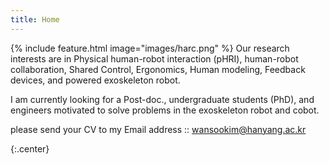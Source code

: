 ```yaml
---
title: Home
---
```


{%
  include feature.html
  image="images/harc.png"
%}
Our research interests are in Physical human-robot interaction (pHRI), human-robot collaboration, Shared Control, Ergonomics, Human modeling, Feedback devices, and powered exoskeleton robot.

I am currently looking for a Post-doc., undergraduate students (PhD), and engineers motivated to solve problems in the exoskeleton robot and cobot.

please send your CV to my Email address :: wansookim@hanyang.ac.kr

{:.center}

<!-- {% include section.html full=true %}

{% include banner.html image="images/Frontimg.png" %}

{% include section.html %} -->




<!-- 
# Our Research

{% capture text %}

This is Our Research~~~~ explanation Bla bla

[to see, Click here &nbsp;→](research)
{:.center}
{% endcapture %}

{%
  include feature.html
  image="images/research1.jpg"
  link="research"
  headline="Research1"
  text=text
%}




# Our Team Member
{% capture text %}

This is Our Team Member

[Meet our team &nbsp;→](team)
{:.center}
{% endcapture %}

{%
  include feature.html
  image="images/team.svg"
  link="team"
  headline="Our Team"
  text=text
%}  -->






<!-- {% capture text %}

Our group is fully commited to open science, such as open source softwares/packages, public datasets, open access publications. We believe open science can lead to impactful big science.

[Visit our open science portal &nbsp;→](OpenScience)
{:.center}
{% endcapture %}

{%
  include feature.html
  image="images/open.svg"
  link="resources"
  headline="Our Resources"
  text=text
%}

-->
